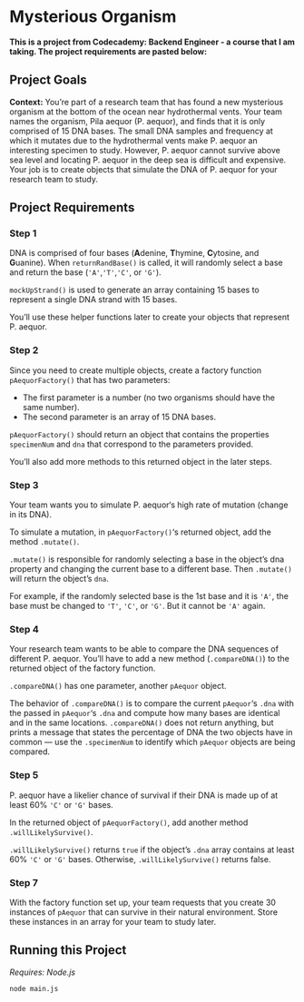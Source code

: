 # Mysterious Organism
**This is a project from Codecademy: Backend Engineer - a course that I am taking. The project requirements are pasted below:**

## Project Goals
**Context:** You’re part of a research team that has found a new mysterious organism at the bottom of the ocean near hydrothermal vents. Your team names the organism, Pila aequor (P. aequor), and finds that it is only comprised of 15 DNA bases. The small DNA samples and frequency at which it mutates due to the hydrothermal vents make P. aequor an interesting specimen to study. However, P. aequor cannot survive above sea level and locating P. aequor in the deep sea is difficult and expensive. Your job is to create objects that simulate the DNA of P. aequor for your research team to study.

## Project Requirements
### Step 1
DNA is comprised of four bases (**A**denine, **T**hymine, **C**ytosine, and **G**uanine). When `returnRandBase()` is called, it will randomly select a base and return the base (`'A'`,`'T'`,`'C'`, or `'G'`).

`mockUpStrand()` is used to generate an array containing 15 bases to represent a single DNA strand with 15 bases.

You’ll use these helper functions later to create your objects that represent P. aequor.

### Step 2
Since you need to create multiple objects, create a factory function `pAequorFactory()` that has two parameters:

- The first parameter is a number (no two organisms should have the same number).
- The second parameter is an array of 15 DNA bases.

`pAequorFactory()` should return an object that contains the properties `specimenNum` and `dna` that correspond to the parameters provided.

You’ll also add more methods to this returned object in the later steps.

### Step 3
Your team wants you to simulate P. aequor‘s high rate of mutation (change in its DNA).

To simulate a mutation, in `pAequorFactory()`‘s returned object, add the method `.mutate()`.

`.mutate()` is responsible for randomly selecting a base in the object’s dna property and changing the current base to a different base. Then `.mutate()` will return the object’s `dna`.

For example, if the randomly selected base is the 1st base and it is `'A'`, the base must be changed to `'T'`, `'C'`, or `'G'`. But it cannot be `'A'` again.

### Step 4
Your research team wants to be able to compare the DNA sequences of different P. aequor. You’ll have to add a new method (`.compareDNA()`) to the returned object of the factory function.

`.compareDNA()` has one parameter, another `pAequor` object.

The behavior of `.compareDNA()` is to compare the current `pAequor`‘s `.dna` with the passed in `pAequor`‘s `.dna` and compute how many bases are identical and in the same locations. `.compareDNA()` does not return anything, but prints a message that states the percentage of DNA the two objects have in common — use the `.specimenNum` to identify which `pAequor` objects are being compared.

### Step 5

P. aequor have a likelier chance of survival if their DNA is made up of at least 60% `'C'` or `'G'` bases.

In the returned object of `pAequorFactory()`, add another method `.willLikelySurvive()`.

`.willLikelySurvive()` returns `true` if the object’s `.dna` array contains at least 60% `'C'` or `'G'` bases. Otherwise, `.willLikelySurvive()` returns false.

### Step 7
With the factory function set up, your team requests that you create 30 instances of `pAequor` that can survive in their natural environment. Store these instances in an array for your team to study later.

## Running this Project
*Requires: Node.js*

`node main.js`
